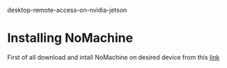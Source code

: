 desktop-remote-access-on-nvidia-jetson

 # Installing NoMachine 
 First of all download and intall NoMachine on desired device from this [link](https://www.nomachine.com/download/download&id=3)
